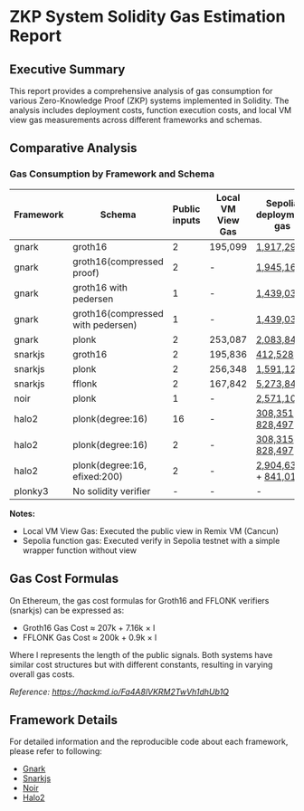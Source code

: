 # ZKP System Solidity Gas Estimation Report

## Executive Summary

This report provides a comprehensive analysis of gas consumption for various Zero-Knowledge Proof (ZKP) systems implemented in Solidity. The analysis includes deployment costs, function execution costs, and local VM view gas measurements across different frameworks and schemas.

## Comparative Analysis

### Gas Consumption by Framework and Schema

| Framework | Schema | Public inputs | Local VM View Gas | Sepolia deployment gas | Sepolia function gas |
|-----------|--------|---------------|-------------------|------------------------|----------------------|
| gnark | groth16 | 2 | 195,099 | [1,917,298](https://sepolia.etherscan.io/tx/0xa34994b804de55ce34874b474664ee4aa3978aa8508f6889cfd8f40e65d1517c) | [220,583](https://sepolia.etherscan.io/tx/0x9051e844827afe3190b90019237db1ff3945ccc1d79a62d06a72283bc2cda430) |
| gnark | groth16(compressed proof) | 2 | - | [1,945,169](https://sepolia.etherscan.io/tx/0x9a29c2a43c6b2a36c757eb8744d269bd0c496b5c79e9db7bff740deb22e59d8a) | [231,209](https://sepolia.etherscan.io/tx/0xd5e92676401e0845288460d9063bb8345d60e6a9ff6a435d800016d12be1333d) |
| gnark | groth16 with pedersen | 1 | - | [1,439,031](https://sepolia.etherscan.io/tx/0xe0dba53364c77da07bd9757ea2ff51095a37f7d58057ac5a208dd3d71c6b41da) | [337,291](https://sepolia.etherscan.io/tx/0xfcce5d59ad5b7c353005ba6e99f1e77616905dda01a043cf49d91d981acd8dc8) |
| gnark | groth16(compressed with pedersen) | 1 | - | [1,439,031](https://sepolia.etherscan.io/tx/0xe0dba53364c77da07bd9757ea2ff51095a37f7d58057ac5a208dd3d71c6b41da) | [350,842](https://sepolia.etherscan.io/tx/0xd18c9d7f299ef2c8eed1e201c3939d35e0a25972394f0200b17b245f14d7f3f4) |
| gnark | plonk | 2 | 253,087 | [2,083,848](https://sepolia.etherscan.io/tx/0x247ae04e4bf98eabbdf0784186ea5019acd3e9c1ae4f3274c432a5b705399b7c) | [287,310](https://sepolia.etherscan.io/tx/0x6c90a60423a45f485f37317987ac71aedb8bf4752063353e46b5da872fea385e) |
| snarkjs | groth16 | 2 | 195,836 | [412,528](https://sepolia.etherscan.io/tx/0xf84b681beaefaabb61d58f1438699f7e0f748f0bbbf72883eab4bfe0459aa571) | [221,305](https://sepolia.etherscan.io/tx/0xed13868b1fc7295670dc8f9207741ea65f2bef171729c0fb5d3c30bc4ffb7469) |
| snarkjs | plonk | 2 | 256,348 | [1,591,128](https://sepolia.etherscan.io/tx/0xa98f9803fcf58b6078ac6412fcde4a368a5bed2dd53ebde546295fd6263df5f5) | [291,197](https://sepolia.etherscan.io/tx/0xa8aa27480db7365c6480b910f9bdc8644e783ae695f38a575b119bb06faa2480) |
| snarkjs | fflonk | 2 | 167,842 | [5,273,847](https://sepolia.etherscan.io/tx/0x1d88872a4dcf13e4430d566d7cde3a24496668af37c963cc4c3b7fa7db182292) | [201,077](https://sepolia.etherscan.io/tx/0x7a2faddaef2c326a0059b701c18b52886d8adff53807fd504569c73d778d4d20) |
| noir | plonk | 1 | - | [2,571,102](https://sepolia.etherscan.io/tx/0x12be521b2a46feef18d1c24e5bd38af68e19c3972b01a8c6d9664f613c20cd79) | [441,681](https://sepolia.etherscan.io/tx/0x5a157daa6bd70dd6ba80e5243a5e73acde5c385e4302fdf979f92b866446d596) |
| halo2 | plonk(degree:16) | 16 | - | [308,351](https://sepolia.etherscan.io/tx/0x2e3638cc31222b22f408332fc2ba5e9a6b6d23c76b906231685dad3b18cd858a) + [828,497](https://sepolia.etherscan.io/tx/0x5a7a1ef3ff5c0b77bbbdd4bbeab7a2f1a7b72b039d30f22fb56bf64eeee9a869) | [321,377](https://sepolia.etherscan.io/tx/0x5167bfe66630eb86f565bfa6432b591a26faec9e32271117aef68ee077715e6b) |
| halo2 | plonk(degree:16) | 2 | - | [308,315](https://sepolia.etherscan.io/tx/0x90a3f738dd7e519f6da3ec3a7039dca17efb081023315aa6818db30e506dceeb) + [828,497](https://sepolia.etherscan.io/tx/0xdc4909c90306c8d09d0ffc316239f72d444660e539ffcc33f0fcaf331201e82e) | [305,073](https://sepolia.etherscan.io/tx/0xabe5b457a62f8b8662937b4a103286e2111472600f2aeac1ca97b2434d47ab67) |
| halo2 | plonk(degree:16, efixed:200) | 2 | - | [2,904,633](https://sepolia.etherscan.io/tx/0xc9ca0641852f4102b2ef8715ae4b1cd31d401b507dce21b6db48bd089883f990) + [841,012](https://sepolia.etherscan.io/tx/0x07b687ca4c31e8e3b297a98250e61c1d45bb3c40466dca35b373283191493c5e) | [307,900](https://sepolia.etherscan.io/tx/0xc50d7c3b3c8ad71208e1fb815e5c7fa67bf0b70f44042e7f288a5e9e13a1fd07) |
| plonky3 | No solidity verifier | - | - | - | - |

**Notes:**
- Local VM View Gas: Executed the public view in Remix VM (Cancun)
- Sepolia function gas: Executed verify in Sepolia testnet with a simple wrapper function without view

## Gas Cost Formulas

On Ethereum, the gas cost formulas for Groth16 and FFLONK verifiers (snarkjs) can be expressed as:

- Groth16 Gas Cost ≈ 207k + 7.16k × l
- FFLONK Gas Cost ≈ 200k + 0.9k × l

Where l represents the length of the public signals. Both systems have similar cost structures but with different constants, resulting in varying overall gas costs.

*Reference: https://hackmd.io/Fa4A8lVKRM2TwVh1dhUb1Q*

## Framework Details

For detailed information and the reproducible code about each framework, please refer to following:

- [Gnark](./gnark/README.md)
- [Snarkjs](./snarkjs/README.md)
- [Noir](./noir/README.md)
- [Halo2](./halo2/README.md)
